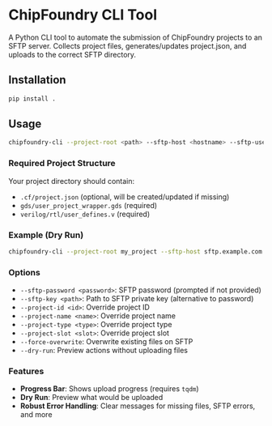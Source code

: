 # ChipFoundry CLI Tool

A Python CLI tool to automate the submission of ChipFoundry projects to an SFTP server. Collects project files, generates/updates project.json, and uploads to the correct SFTP directory.

## Installation

```bash
pip install .
```

## Usage

```bash
chipfoundry-cli --project-root <path> --sftp-host <hostname> --sftp-username <username> [options]
```

### Required Project Structure

Your project directory should contain:

- `.cf/project.json` (optional, will be created/updated if missing)
- `gds/user_project_wrapper.gds` (required)
- `verilog/rtl/user_defines.v` (required)

### Example (Dry Run)

```bash
chipfoundry-cli --project-root my_project --sftp-host sftp.example.com --sftp-username user123 --project-name my_proj --dry-run
```

### Options

- `--sftp-password <password>`: SFTP password (prompted if not provided)
- `--sftp-key <path>`: Path to SFTP private key (alternative to password)
- `--project-id <id>`: Override project ID
- `--project-name <name>`: Override project name
- `--project-type <type>`: Override project type
- `--project-slot <slot>`: Override project slot
- `--force-overwrite`: Overwrite existing files on SFTP
- `--dry-run`: Preview actions without uploading files

### Features

- **Progress Bar**: Shows upload progress (requires `tqdm`)
- **Dry Run**: Preview what would be uploaded
- **Robust Error Handling**: Clear messages for missing files, SFTP errors, and more
